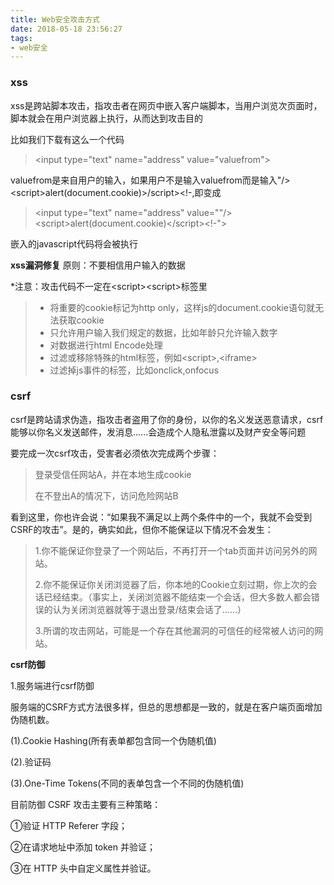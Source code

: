 ```yaml
---
title: Web安全攻击方式
date: 2018-05-18 23:56:27
tags: 
- web安全
---
```


### xss
xss是跨站脚本攻击，指攻击者在网页中嵌入客户端脚本，当用户浏览次页面时，脚本就会在用户浏览器上执行，从而达到攻击目的

比如我们下载有这么一个代码
> &lt;input type="text" name="address" value="valuefrom"&gt;

valuefrom是来自用户的输入，如果用户不是输入valuefrom而是输入"/&gt;&lt;script&gt;alert(document.cookie)&gt;/script&gt;&lt;!-,即变成
> &lt;input type="text" name="address" value=""/&gt;&lt;script&gt;alert(document.cookie)&lt;/script&gt;&lt;!-">

嵌入的javascript代码将会被执行

**xss漏洞修复**
原则：不要相信用户输入的数据

*注意：攻击代码不一定在&lt;script&gt;&lt;script&gt;标签里

> * 将重要的cookie标记为http only，这样js的document.cookie语句就无法获取cookie
> * 只允许用户输入我们规定的数据，比如年龄只允许输入数字
> * 对数据进行html Encode处理
> * 过滤或移除特殊的html标签，例如&lt;script&gt;,&lt;iframe&gt;
> * 过滤掉js事件的标签，比如onclick,onfocus

### csrf
csrf是跨站请求伪造，指攻击者盗用了你的身份，以你的名义发送恶意请求，csrf能够以你名义发送邮件，发消息......会造成个人隐私泄露以及财产安全等问题

要完成一次csrf攻击，受害者必须依次完成两个步骤：

>登录受信任网站A，并在本地生成cookie
>
>在不登出A的情况下，访问危险网站B

看到这里，你也许会说：“如果我不满足以上两个条件中的一个，我就不会受到CSRF的攻击”。是的，确实如此，但你不能保证以下情况不会发生：

>1.你不能保证你登录了一个网站后，不再打开一个tab页面并访问另外的网站。
>
>2.你不能保证你关闭浏览器了后，你本地的Cookie立刻过期，你上次的会话已经结束。（事实上，关闭浏览器不能结束一个会话，但大多数人都会错误的认为关闭浏览器就等于退出登录/结束会话了......）
>
>3.所谓的攻击网站，可能是一个存在其他漏洞的可信任的经常被人访问的网站。

**csrf防御**

1.服务端进行csrf防御

服务端的CSRF方式方法很多样，但总的思想都是一致的，就是在客户端页面增加伪随机数。

(1).Cookie Hashing(所有表单都包含同一个伪随机值)

(2).验证码

(3).One-Time Tokens(不同的表单包含一个不同的伪随机值)

目前防御 CSRF 攻击主要有三种策略：

①验证 HTTP Referer 字段；

②在请求地址中添加 token 并验证；

③在 HTTP 头中自定义属性并验证。